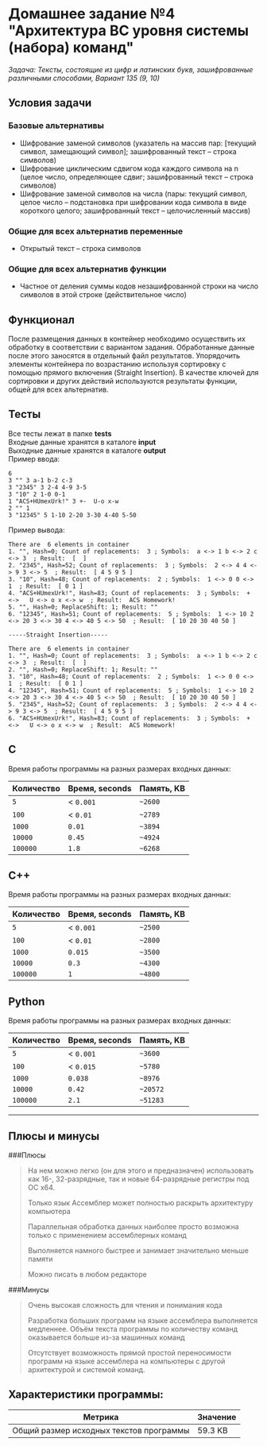 # Домашнее задание №4 "Архитектура ВС уровня системы (набора) команд"

*Задача: Тексты, состоящие из цифр и латинских букв, зашифрованные различными способами, Вариант 135 (9, 10)*

## Условия задачи

### Базовые альтернативы

- Шифрование заменой символов (указатель на массив пар:  [текущий символ, замещающий символ]; зашифрованный текст –
  строка символов)
- Шифрование циклическим сдвигом кода каждого символа на n (целое число, определяющее сдвиг; зашифрованный текст –
  строка символов)
- Шифрование заменой символов на числа  (пары: текущий символ, целое число – подстановка при шифровании кода символа в
  виде короткого целого; зашифрованный текст – целочисленный массив)

### Общие для всех альтернатив переменные

- Открытый текст – строка символов

### Общие для всех альтернатив функции

- Частное от деления суммы кодов незашифрованной строки на число символов в этой строке (действительное число)

## Функционал

После размещения данных в контейнер необходимо осуществить их обработку в соответствии с вариантом задания.
Обработанные данные после этого заносятся в отдельный файл результатов. Упорядочить элементы контейнера по возрастанию
используя сортировку с помощью прямого включения (Straight Insertion). В качестве ключей для сортировки и других
действий используются результаты функции, общей для всех альтернатив.

## Тесты

Все тесты лежат в папке **tests** <br> Входные данные хранятся в каталоге **input** <br> Выходные данные хранятся в каталоге **output** <br>
Пример ввода:

```
6
3 "" 3 a-1 b-2 c-3
3 "2345" 3 2-4 4-9 3-5
3 "10" 2 1-0 0-1
1 "ACS+HUmexUrk!" 3 +-  U-o x-w
2 "" 1
3 "12345" 5 1-10 2-20 3-30 4-40 5-50
```

Пример вывода:

```
There are  6 elements in container
1. "", Hash=0; Count of replacements:  3 ; Symbols:  a <-> 1 b <-> 2 c <-> 3  ; Result:  [  ]
2. "2345", Hash=52; Count of replacements:  3 ; Symbols:  2 <-> 4 4 <-> 9 3 <-> 5  ; Result:  [ 4 5 9 5 ]
3. "10", Hash=48; Count of replacements:  2 ; Symbols:  1 <-> 0 0 <-> 1  ; Result:  [ 0 1 ]
4. "ACS+HUmexUrk!", Hash=83; Count of replacements:  3 ; Symbols:  + <->   U <-> o x <-> w  ; Result:  ACS Homework!
5. "", Hash=0; ReplaceShift: 1; Result: ""
6. "12345", Hash=51; Count of replacements:  5 ; Symbols:  1 <-> 10 2 <-> 20 3 <-> 30 4 <-> 40 5 <-> 50  ; Result:  [ 10 20 30 40 50 ]

-----Straight Insertion-----

There are  6 elements in container
1. "", Hash=0; Count of replacements:  3 ; Symbols:  a <-> 1 b <-> 2 c <-> 3  ; Result:  [  ]
2. "", Hash=0; ReplaceShift: 1; Result: ""
3. "10", Hash=48; Count of replacements:  2 ; Symbols:  1 <-> 0 0 <-> 1  ; Result:  [ 0 1 ]
4. "12345", Hash=51; Count of replacements:  5 ; Symbols:  1 <-> 10 2 <-> 20 3 <-> 30 4 <-> 40 5 <-> 50  ; Result:  [ 10 20 30 40 50 ]
5. "2345", Hash=52; Count of replacements:  3 ; Symbols:  2 <-> 4 4 <-> 9 3 <-> 5  ; Result:  [ 4 5 9 5 ]
6. "ACS+HUmexUrk!", Hash=83; Count of replacements:  3 ; Symbols:  + <->   U <-> o x <-> w  ; Result:  ACS Homework!
```

## C

Время работы программы на разных размерах входных данных:

Количество | Время, seconds |  Память, KB
--- | --- | --- 
`5` | < `0.001` | `~2600`
`100` | < `0.01` | `~2789`
`1000` | `0.01` | `~3894`
`10000` | `0.45` | `~4924`
`100000` | `1.8` | `~6268`


## C++

Время работы программы на разных размерах входных данных:

Количество| Время, seconds | Память, KB
--- | --- | --- 
`5` | < `0.001` | `~2500`
`100` | < `0.01` | `~2800`
`1000` | `0.015` | `~3500`
`10000` | `0.3` | `~4300`
`100000` | `1` | `~4800`

## Python
Время работы программы на разных размерах входных данных:

Количество  | Время, seconds | Память, KB
--- | --- | --- 
`5` | < `0.001` | `~3600`
`100` | < `0.015` | `~5780`
`1000` | `0.038` | `~8976`
`10000` | `0.42` | `~20572`
`100000` | `2.1` | `~51283`

---
## Плюсы и минусы

###Плюсы


>На нем можно легко (он для этого и предназначен) использовать как 16-, 32-разрядные, так и новые 64-разрядные регистры  под ОС х64.
>
> Только язык Ассемблер может полностью раскрыть архитектуру компьютера
> 
>Параллельная обработка данных наиболее просто возможна только с применением ассемблерных команд
> 
>Выполняется намного быстрее и занимает значительно меньше памяти
> 
> Можно писать в любом редакторе

###Минусы


> Очень высокая сложность для чтения и понимания кода
>
> Разработка больших программ на языке ассемблера выполняется медленнее. Объём текста программы по количеству команд оказывается больше из-за машинных команд
>
>Отсутствует возможность прямой простой переносимости программ на языке ассемблера на компьютеры с другой архитектурой и системой команд.



## Характеристики программы:

| Метрика | Значение |
| :---: | --- |
| Общий размер исходных текстов программы | 59.3 KB |
